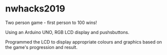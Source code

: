 # nwhacks2019

Two person game - first person to 100 wins!

Using an Arduino UNO, RGB LCD display and pushsbuttons.

Programmed the LCD to display appropriate colours and graphics based on the game's progression and result.

